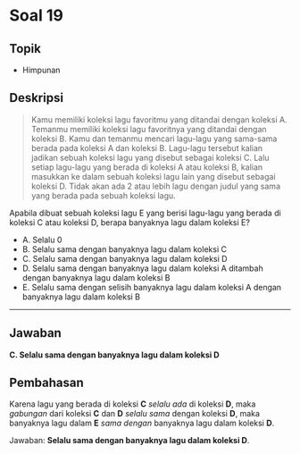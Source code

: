 # Soal 19

## Topik

* Himpunan

## Deskripsi

> Kamu memiliki koleksi lagu favoritmu yang ditandai dengan koleksi A. Temanmu memiliki koleksi lagu favoritnya yang ditandai dengan koleksi B. Kamu dan temanmu mencari lagu-lagu yang sama-sama berada pada koleksi A dan koleksi B. Lagu-lagu tersebut kalian jadikan sebuah koleksi lagu yang disebut sebagai koleksi C. Lalu setiap lagu-lagu yang berada di koleksi A atau koleksi B, kalian masukkan ke dalam sebuah koleksi lagu lain yang disebut sebagai koleksi D. Tidak akan ada 2 atau lebih lagu dengan judul yang sama yang berada pada sebuah koleksi lagu.

Apabila dibuat sebuah koleksi lagu E yang berisi lagu-lagu yang berada di koleksi C atau koleksi D, berapa banyaknya lagu dalam koleksi E?

* A. Selalu 0
* B. Selalu sama dengan banyaknya lagu dalam koleksi C
* C. Selalu sama dengan banyaknya lagu dalam koleksi D
* D. Selalu sama dengan banyaknya lagu dalam koleksi A ditambah dengan banyaknya lagu dalam koleksi B
* E. Selalu sama dengan selisih banyaknya lagu dalam koleksi A dengan banyaknya lagu dalam koleksi B

---

## Jawaban

**C. Selalu sama dengan banyaknya lagu dalam koleksi D**

## Pembahasan

Karena lagu yang berada di koleksi **C** *selalu ada* di koleksi **D**, maka *gabungan* dari koleksi **C** dan **D** *selalu sama* dengan koleksi **D**, maka banyaknya lagu dalam **E** *sama dengan* banyaknya lagu dalam koleksi **D**.

Jawaban: **Selalu sama dengan banyaknya lagu dalam koleksi D**.